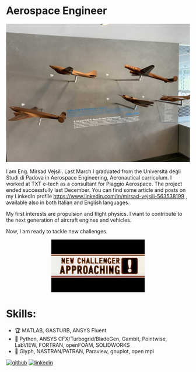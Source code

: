 # Aerospace Engineer
![Aerospace Engineer](https://github.com/vejsili/vejsili/blob/main/2024_01_02_gh_Piaggio1.jpg)

I am Eng. Mirsad Vejsili. Last March I graduated from the Università degli Studi di Padova in Aerospace Engineering, Aeronautical curriculum. I worked at TXT e-tech as a consultant for Piaggio Aerospace. The project ended successfully last December. You can find some article and posts on my LinkedIn profile https://www.linkedin.com/in/mirsad-vejsili-563538199 , available also in both Italian and English languages.

My first interests are propulsion and flight physics. I want to contribute to the next generation of aircraft engines and vehicles.


Now, I am ready to tackle new challenges.
<p align="center">
  <img src="https://github.com/vejsili/vejsili/blob/main/tumblr_e450c41333cba82cc6ec0f2a4795315c_b8338fc2_500.webp" alt="Your Image Description" width=256 >
</p>


# Skills: 
* 🏆 MATLAB, GASTURB, ANSYS Fluent
* 🔧 Python, ANSYS CFX/Turbogrid/BladeGen, Gambit, Pointwise, LabVIEW, FORTRAN, openFOAM, SOLIDWORKS
* 🔨 Glyph, NASTRAN/PATRAN, Paraview, gnuplot, open mpi

 


[<img src='https://cdn.jsdelivr.net/npm/simple-icons@3.0.1/icons/github.svg' alt='github' height='40'>](https://github.com/vejsili)  [<img src='https://cdn.jsdelivr.net/npm/simple-icons@3.0.1/icons/linkedin.svg' alt='linkedin' height='40'>](https://www.linkedin.com/in/mirsad-vejsili-563538199)  

